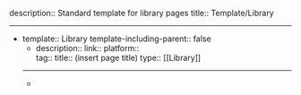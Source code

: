 description:: Standard template for library pages
title:: Template/Library

- ---
- template:: Library
  template-including-parent:: false
	- description:: 
	  link::
	  platform::  
	  tag::
	  title:: (insert page title) 
	  type:: [[Library]]
	- ---
	-
